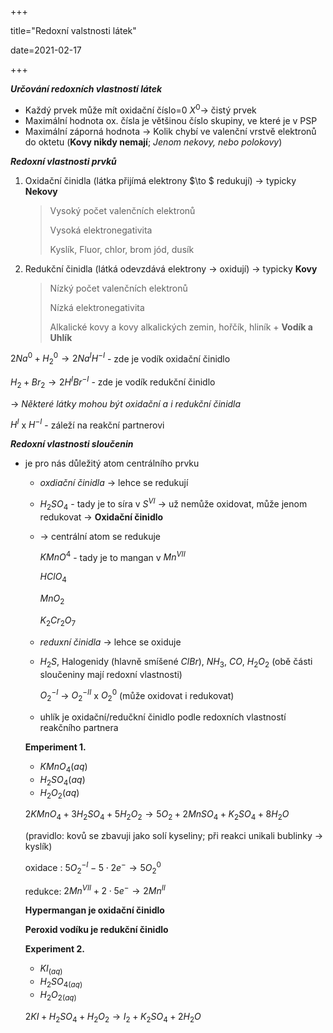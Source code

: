 +++

title="Redoxní valstnosti látek"

date=2021-02-17

+++

***Určování redoxních vlastností látek*** <br>

- Každý prvek může mít oxidační číslo=0 $X^0$$\to$ čistý prvek
- Maximální hodnota ox. čísla je většinou číslo skupiny, ve které je v PSP
- Maximální záporná hodnota $\to$ Kolik chybí ve valenční vrstvě elektronů do oktetu (**Kovy nikdy nemají**; *Jenom nekovy, nebo polokovy*)

***Redoxní vlastnosti prvků***

1. Oxidační činidla (látka přijímá elektrony $\to $ redukují) $\to$ typicky **Nekovy**

   > Vysoký počet valenčních elektronů <br>
   >
   > Vysoká elektronegativita <br>
   >
   > Kyslík, Fluor, chlor, brom jód, dusík

2. Redukční činidla (látká odevzdává elektrony $\to$ oxidují) $\to$ typicky **Kovy**

   > Nízký počet valenčních elektronů <br>
   >
   > Nízká elektronegativita <br>
   >
   > Alkalické kovy a kovy alkalických zemin, hořčík, hliník  + **Vodík a Uhlík**

$2Na^0 + H^0_2 \to 2Na^IH^{-I}$  - zde je vodík oxidační činidlo<br>

$H_2 + Br_2 \to 2H^{I}Br^{-I}$ - zde je vodík redukční činidlo<br>

$\to$ *Některé látky mohou být oxidační a i redukční činidla* <br>

$H^I$ x $H^{-I}$ - záleží na reakční partnerovi



***Redoxní vlastnosti sloučenin***

- je pro nás důležitý atom centrálního prvku

  - *oxdiační činidla* $\to$ lehce se redukují

  - $H_2SO_4$ - tady je to síra v $S^{VI}$ $\to$ už nemůže oxidovat, může jenom redukovat $\to$ **Oxidační činidlo**

  - $\to$ centrální atom se redukuje

    $KMnO^4$ - tady je to mangan v $Mn^{VII}$

    $HClO_4$

    $MnO_2$

    $K_2Cr_2O_7$

  - *reduxní činidla* $\to$ lehce se oxiduje

  - $H_2S$, Halogenidy (hlavně smíšené $ClBr$), $NH_3$, $CO$, $H_2O_2$ (obě části sloučeniny mají redoxní vlastnosti)

    $O_2^{-I}$ $\to$ $O_2^{-II}$ x $O_2^{0}$ (může oxidovat i redukovat)

  - uhlík je oxidační/redučkní činidlo podle redoxních vlastností reakčního partnera
  
  **Emperiment 1.**
  
  - $KMnO_4{(aq)}$
  - $H_2SO_4{(aq)}$
  - $H_2O_2{(aq)}$
  
  $2KMnO_4 + 3H_2SO_4 + 5H_2O_2 \to 5O_2 + 2MnSO_4 + K_2SO_4 + 8H_2O$<br>
  
  (pravidlo: kovů se zbavuji jako solí kyseliny; při reakci unikali bublinky $\to$ kyslík)<br>
  
  oxidace : $5O_2^{-I}-5\cdot2e^- \to 5O_2^{0}$<br>
  
  redukce: $2Mn^{VII} +2\cdot5e^- \to 2Mn^{II}$<br>
  
  **Hypermangan je oxidační činidlo**<br>
  
  **Peroxid vodíku je redukční činidlo**<br>
  
  
  
  **Experiment 2.**
  
  - $KI_{(aq)}$
  - $H_2SO_{4(aq)}$
  - $H_2O_{2(aq)}$
  
  $2KI + H_2SO_4 + H_2O_2 \to I_2 + K_2SO_4 + 2H_2O$
  
  


